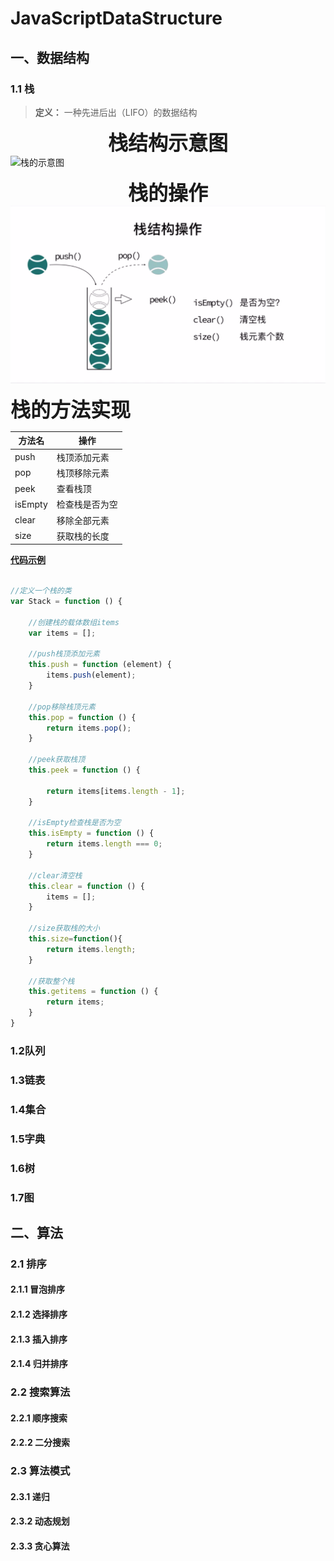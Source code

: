# JavaScriptDataStructure
## 一、数据结构 
### 1.1 栈
> **定义：** 一种先进后出（LIFO）的数据结构

  **<center><font size="6">栈结构示意图</font></center>**
![栈的示意图](./img/栈.png)

 **<center><font size="6">栈的操作</font></center>**
![栈的操作示意图](./img/栈的操作.png)

**<font size="6">栈的方法实现</font>**

| 方法名  | 操作           |
| ------- | -------------- |
| push    | 栈顶添加元素   |
| pop     | 栈顶移除元素   |
| peek    | 查看栈顶       |
| isEmpty | 检查栈是否为空 |
| clear   | 移除全部元素   |
| size    | 获取栈的长度   |

[**代码示例**](./js/Stack.js)
``` javascript

//定义一个栈的类
var Stack = function () {

    //创建栈的载体数组items
    var items = [];

    //push栈顶添加元素
    this.push = function (element) {
        items.push(element);
    }

    //pop移除栈顶元素
    this.pop = function () {
        return items.pop();
    }

    //peek获取栈顶
    this.peek = function () {

        return items[items.length - 1];
    }

    //isEmpty检查栈是否为空
    this.isEmpty = function () {
        return items.length === 0;
    }

    //clear清空栈
    this.clear = function () {
        items = [];
    }

    //size获取栈的大小
    this.size=function(){
        return items.length;
    }
    
    //获取整个栈
    this.getitems = function () {
        return items;
    }
}
```

### 1.2队列 

### 1.3链表
### 1.4集合
### 1.5字典
### 1.6树
### 1.7图
## 二、算法
### 2.1 排序
#### 2.1.1 冒泡排序
#### 2.1.2 选择排序
#### 2.1.3 插入排序
#### 2.1.4 归并排序

### 2.2 搜索算法
#### 2.2.1 顺序搜索
#### 2.2.2 二分搜索

### 2.3 算法模式
#### 2.3.1 递归
#### 2.3.2 动态规划
#### 2.3.3 贪心算法
